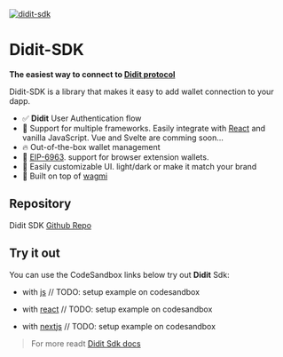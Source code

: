 <a href="https://docs.didit.me/docs/sdk">
  <img alt="didit-sdk" src="https://docs.didit.me/_next/image?url=%2F_next%2Fstatic%2Fmedia%2Fsdk_works.5dcf3190.png&w=3840&q=75" />
</a>

# Didit-SDK

**The easiest way to connect to [Didit protocol](https://docs.didit.me/)**

Didit-SDK is a library that makes it easy to add wallet connection to your dapp.

- ✅ **Didit** User Authentication flow
- 🎉 Support for multiple frameworks. Easily integrate with [React](https://reactjs.org/) and vanilla JavaScript. Vue and Svelte are comming soon...
- 🔥 Out-of-the-box wallet management
- 🚀 [EIP-6963](https://eips.ethereum.org/EIPS/eip-6963). support for browser extension wallets.
- 🎨 Easily customizable UI. light/dark or make it match your brand
- 🦄 Built on top of [wagmi](https://wagmi.sh)

## Repository

Didit SDK [Github Repo](https://github.com/didit-protocol/didit-sdk-v3)

## Try it out

You can use the CodeSandbox links below try out **Didit** Sdk:

- with [js](https://codesandbox.io/p/sandbox/github/rainbow-me/rainbowkit/tree/main/examples/with-vite) // TODO: setup example on codesandbox

- with [react](https://codesandbox.io/p/sandbox/github/rainbow-me/rainbowkit/tree/main/examples/with-vite) // TODO: setup example on codesandbox

- with [nextjs](https://codesandbox.io/p/sandbox/github/rainbow-me/rainbowkit/tree/main/examples/with-vite) // TODO: setup example on codesandbox

> For more readt [Didit Sdk docs](https://docs.didit.me/docs/sdk)
